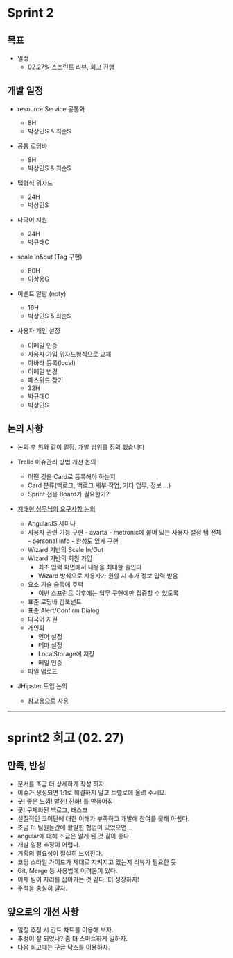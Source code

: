 # Sprint 2

## 목표
- 일정
	- 02.27일 스프린트 리뷰, 회고 진행


## 개발 일정
- resource Service 공통화
    + 8H
    + 박상민S & 최순S
    
- 공통 로딩바
    + 8H
    + 박상민S & 최순S

- 탭형식 위자드
    + 24H
    + 박상민S

- 다국어 지원
    + 24H
    + 박규태C

- scale in&out (Tag 구현)
    + 80H
    + 이상용G

- 이벤트 알람 (noty)
    + 16H
    + 박상민S & 최순S

- 사용자 개인 설정
    + 이메일 인증
    + 사용자 가입 위자드형식으로 교체
    + 아바타 등록(local)
    + 이메일 변경
    + 패스워드 찾기
    + 32H
    + 박규태C
    + 박상민S

## 논의 사항

- 논의 후 위와 같이 일정, 개발 범위를 정의 했습니다

- Trello 이슈관리 방법 개선 논의
  - 어떤 것을 Card로 등록해야 하는지
  - Card 분류(백로그, 백로그 세부 작업, 기타 업무, 정보 ...)
  - Sprint 전용 Board가 필요한가?

- [지태현 상무님의 요구사항 논의](https://trello.com/c/eMfjWsUE/56-sprint-1-review)
	- AngularJS 세미나
  - 사용자 관련 기능 구현
 			- avarta
    	- metronic에 붙어 있는 사용자 설정 탭 전체
    	- personal info
    	- 완성도 있게 구현
  - Wizard 기반의 Scale In/Out
  - Wizard 기반의 회원 가입
      - 최초 입력 화면에서 내용을 최대한 줄인다
      - Wizard 방식으로 사용자가 원할 시 추가 정보 입력 받음
  - 요소 기술 습득에 주력
  	  - 이번 스프린트 이후에는 업무 구현에만 집중할 수 있도록
  - 표준 로딩바 컴포넌트
  - 표준 Alert/Confirm Dialog
  - 다국어 지원
  - 개인화
      - 언어 설정
      - 테마 설정
      - LocalStorage에 저장
	- 메일 인증
  - 파일 업로드
    

- JHipster 도입 논의
	- 참고용으로 사용


---

# sprint2 회고 (02. 27)

## 만족, 반성
- 문서를 조금 더 상세하게 작성 하자.
- 이슈가 생성되면 1:1로 해결하지 말고 트렐로에 올려 주세요.
- 굿! 좋은 느낌! 발전! 진화! 틀 만들어짐
- 굿! 구체화된 백로그, 태스크
- 실질적인 코어단에 대한 이해가 부족하고 개발에 참여를 못해 아쉽다.
- 조금 더 팀원들간에 활발한 협업이 있었으면...
- angular에 대해 조금은 알게 된 것 같아 좋다.
- 개발 일정 추정이 어렵다.
- 기획의 필요성이 절실히 느껴진다.
- 코딩 스타일 가이드가 제대로 지켜지고 있는지 리뷰가 필요한 듯
- Git, Merge 등 사용법에 어려움이 있다.
- 이제 팀이 자리를 잡아가는 것 같다. 더 성장하자!
- 주석을 충실히 달자.

## 앞으로의 개선 사항
- 일정 추정 시 간트 차트를 이용해 보자.
- 추정이 잘 되었나? 좀 더 스마트하게 일하자.
- 다음 회고때는 구글 닥스를 이용하자.




